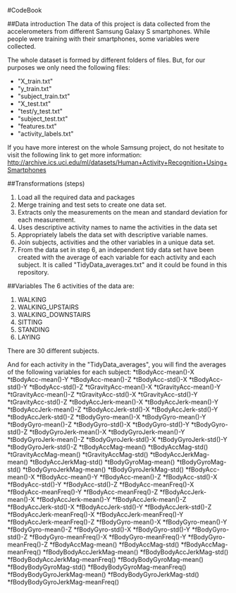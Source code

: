 #CodeBook

##Data introduction
The data of this project is data collected from the accelerometers from different Samsung Galaxy S smartphones. While people were training with their smartphones, some variables were collected.

The whole dataset is formed by different folders of files. But, for our purposes we only need the following files:
- "X_train.txt"
- "y_train.txt"
- "subject_train.txt"
- "X_test.txt"
- "test/y_test.txt"
- "subject_test.txt"
- "features.txt"
- "activity_labels.txt"

If you have more interest on the whole Samsung project, do not hesitate to visit the following link to get more information:
http://archive.ics.uci.edu/ml/datasets/Human+Activity+Recognition+Using+Smartphones

##Transformations (steps)
1. Load all the required data and packages
2. Merge training and test sets to create one data set.
3. Extracts only the measurements on the mean and standard deviation for each measurement. 
4. Uses descriptive activity names to name the activities in the data set
5. Appropriately labels the data set with descriptive variable names. 
6. Join subjects, activities and the other variables in a unique data set.
7. From the data set in step 6, an independent tidy data set have been created with the average of each variable for each activity and each subject. It is called "TidyData_averages.txt" and it could be found in this repository.

##Variables
The 6 activities of the data are:
1. WALKING
2. WALKING_UPSTAIRS
3. WALKING_DOWNSTAIRS
4. SITTING
5. STANDING
6. LAYING

There are 30 different subjects.

And for each activity in the "TidyData_averages", you will find the averages of the following variables for each subject:
*tBodyAcc-mean()-X
*tBodyAcc-mean()-Y
*tBodyAcc-mean()-Z
*tBodyAcc-std()-X
*tBodyAcc-std()-Y
*tBodyAcc-std()-Z
*tGravityAcc-mean()-X
*tGravityAcc-mean()-Y
*tGravityAcc-mean()-Z 
*tGravityAcc-std()-X
*tGravityAcc-std()-Y 
*tGravityAcc-std()-Z 
*tBodyAccJerk-mean()-X
*tBodyAccJerk-mean()-Y 
*tBodyAccJerk-mean()-Z 
*tBodyAccJerk-std()-X 
*tBodyAccJerk-std()-Y 
*tBodyAccJerk-std()-Z 
*tBodyGyro-mean()-X 
*tBodyGyro-mean()-Y 
*tBodyGyro-mean()-Z 
*tBodyGyro-std()-X 
*tBodyGyro-std()-Y 
*tBodyGyro-std()-Z 
*tBodyGyroJerk-mean()-X 
*tBodyGyroJerk-mean()-Y 
*tBodyGyroJerk-mean()-Z 
*tBodyGyroJerk-std()-X 
*tBodyGyroJerk-std()-Y 
*tBodyGyroJerk-std()-Z 
*tBodyAccMag-mean()
*tBodyAccMag-std() 
*tGravityAccMag-mean() 
*tGravityAccMag-std() 
*tBodyAccJerkMag-mean() 
*tBodyAccJerkMag-std() 
*tBodyGyroMag-mean() 
*tBodyGyroMag-std() 
*tBodyGyroJerkMag-mean() 
*tBodyGyroJerkMag-std() 
*fBodyAcc-mean()-X 
*fBodyAcc-mean()-Y 
*fBodyAcc-mean()-Z 
*fBodyAcc-std()-X 
*fBodyAcc-std()-Y 
*fBodyAcc-std()-Z 
*fBodyAcc-meanFreq()-X 
*fBodyAcc-meanFreq()-Y 
*fBodyAcc-meanFreq()-Z 
*fBodyAccJerk-mean()-X 
*fBodyAccJerk-mean()-Y 
*fBodyAccJerk-mean()-Z 
*fBodyAccJerk-std()-X 
*fBodyAccJerk-std()-Y 
*fBodyAccJerk-std()-Z 
*fBodyAccJerk-meanFreq()-X 
*fBodyAccJerk-meanFreq()-Y 
*fBodyAccJerk-meanFreq()-Z 
*fBodyGyro-mean()-X 
*fBodyGyro-mean()-Y 
*fBodyGyro-mean()-Z 
*fBodyGyro-std()-X 
*fBodyGyro-std()-Y 
*fBodyGyro-std()-Z 
*fBodyGyro-meanFreq()-X 
*fBodyGyro-meanFreq()-Y 
*fBodyGyro-meanFreq()-Z 
*fBodyAccMag-mean() 
*fBodyAccMag-std() 
*fBodyAccMag-meanFreq() 
*fBodyBodyAccJerkMag-mean()
*fBodyBodyAccJerkMag-std() 
*fBodyBodyAccJerkMag-meanFreq() 
*fBodyBodyGyroMag-mean() 
*fBodyBodyGyroMag-std() 
*fBodyBodyGyroMag-meanFreq() 
*fBodyBodyGyroJerkMag-mean() 
*fBodyBodyGyroJerkMag-std() 
*fBodyBodyGyroJerkMag-meanFreq()
